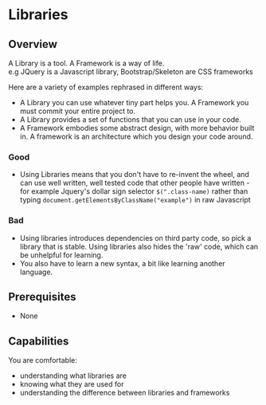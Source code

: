 # Libraries

## Overview
A Library is a tool. A Framework is a way of life.  
e.g JQuery is a Javascript library, Bootstrap/Skeleton are CSS frameworks

Here are a variety of examples rephrased in different ways:

- A Library you can use whatever tiny part helps you. A Framework you must commit your entire project to.
- A Library provides a set of functions that you can use in your code.
- A Framework embodies some abstract design, with more behavior built in. A framework is an architecture which you design your code around.

### Good
- Using Libraries means that you don't have to re-invent the wheel, and can use well written, well tested code that other people have written - for example Jquery's dollar sign selector `$(".class-name)` rather than typing `document.getElementsByClassName("example")` in raw Javascript

### Bad 
- Using libraries introduces dependencies on third party code, so pick a library that is stable. Using libraries also hides the 'raw' code, which can be unhelpful for learning.   
- You also have to learn a new syntax, a bit like learning another language.

## Prerequisites

- None

## Capabilities
You are comfortable:
- understanding what libraries are
- knowing what they are used for
- understanding the difference between libraries and frameworks





